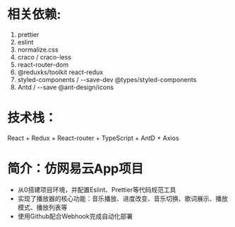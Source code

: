 # 相关依赖: 
1. prettier 
2. eslint
3. normalize.css
4. craco / craco-less
5. react-router-dom
6. @reduxks/toolkit react-redux
7. styled-components / --save-dev @types/styled-components
8. Antd / --save @ant-design/icons

# 技术栈：
React + Redux + React-router + TypeScript + AntD + Axios

# 简介：仿网易云App项目
- 从0搭建项目环境，并配置Eslint、Prettier等代码规范工具
- 实现了播放器的核心功能：音乐播放、进度改变、音乐切换、歌词展示、播放模式、播放列表等
- 使用Github配合Webhook完成自动化部署
